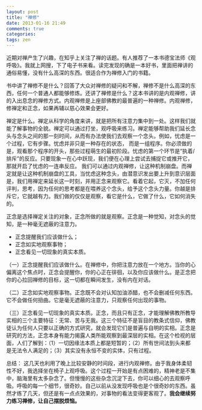 ```yaml
---
layout: post
title: "禅修"
date: 2013-01-16 21:49
comments: true
categories: 
tags: zen
---
```

近期对禅产生了兴趣，在知乎上关注了禅的话题。有人推荐了一本书德宝法师《观呼吸》。我就上网搜，下了电子书来看。读完发现的确是一本好书，里面把禅讲的通俗易懂，没有什么高深的东西。很适合作为禅修入门的书籍。

书中讲了禅修不是什么？回答了大众对禅修的疑问和不解，禅修不是什么高深的东西，任何一个普通人都能够修炼。还讲了禅修是什么？这本书讲的是内观禅修，讲的入出息念的禅修方式。内观禅修是上座部佛教的最普遍的一种禅修。内观禅修，修禅定和正念，如果再辅以慈心效果会更好。

禅定是什么。禅定从科学的角度来讲，就是把所有注意力集中到一处。这样我们就能了解事物的全貌。禅定可以通过打坐，观呼吸来练习。禅定能够帮助我们延长念头与念头之间的那一刻时间，从而有办法使我们去观察一个念头。例如，忧虑是一个过程，它有步骤。忧虑并非只是一种存在的状态， 而是一组程序。你必须做的是，观看那个程序的开头，那些过程萌生的最初阶段。忧虑的第一个环节是“执着/排斥”的反应。只要现象一在心中跃现，我们便在心理上尝试去捕捉它或推开它，那就开启了忧虑的一连串反应。 我们可以通过内观禅修，让这种机制崩盘。而禅定就是让这种机制崩盘的工具，当忧虑这种念头，由潜意识发出要上升到意识层面是，我们用禅定来延长这一时刻，并用正念来观察它。看着它起，它灭，不加任何评判，思考，因为任何的思考都是在喂养这个念头，给予这个念头力量。你越是排斥它，它就越有力。我们做的仅仅是观察，看它是什么，它做了什么，它如何消失的。

正念是选择禅定关注的对象，正念所做的就是观察。正念是一种觉知，对念头的觉知，是一种毫无遮蔽的注意力。

* 正念提醒我们应该做什么；
* 正念如实地观察事物；
* 正念看见一切现象的真实本质。
<!-- more -->

（一）正念提醒我们应该做什么。在禅修中，你把注意力放在一个地方。当你的心偏离这个焦点时，正念会提醒你，你的心正在徘徊，以及你应该做什么。是正念把你的心拉回禅修的目标，这一切都在瞬间发生，没有内在对话。

（二）正念如实地观察事物。正念既不会对认知加油添醋，也不会删减任何东西。它不会做任何扭曲。它是毫无遮蔽的注意力，只观察任何出现的事物。

（三）正念看见一切现象的真实本质。正念，而且只有正念，才能理解佛教所教导实相的三个主要特征：无常、苦与无我。这三个特征不是盲目的教条式信仰，佛教徒认为任何人只要以正确的方式研究，就会发现它们是普遍与自明的实相。正念是研究的方法，正念本身有能力揭露人类所能观察到最深层的实相。在这个检视的层面，人们了解到：（1）一切因缘法本质上都是短暂的；（2）所有世间法到头来都是无法令人满足的；（3）其实没有永恒不变的实体，只有过程。 

总结：
这几天也利用了晚上比较安静的时间段，进行内观禅修。由于我身体柔韧性不好，我选择坐在椅子上观呼吸。这个过程一开始是有点困难的，精神老是不集中，脑海里有太多杂念了。但慢慢的这些杂念沉淀下去，你可以细心的去观察呼吸。呼吸的每一个细节，很奇妙。自己以前从没发现呼吸也是个很奇妙的东西。虽然才练了几天，但还是有一点点效果的，对事物的看法变得更客观了。**我会继续努力练习禅修，让自己摆脱烦恼。**